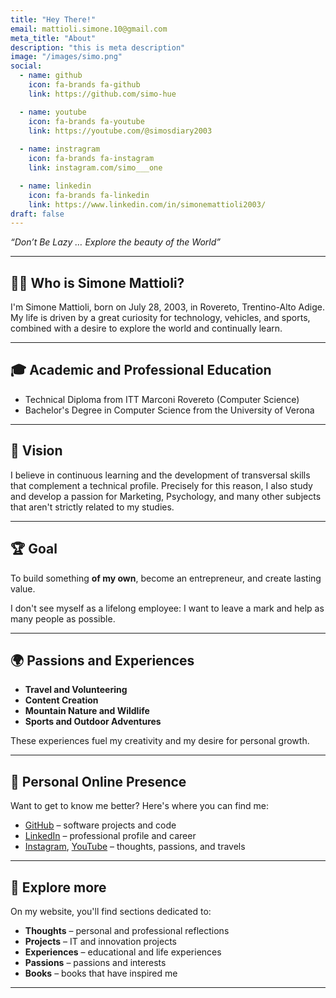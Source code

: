 ```yaml
---
title: "Hey There!"
email: mattioli.simone.10@gmail.com
meta_title: "About"
description: "this is meta description"
image: "/images/simo.png"
social:
  - name: github
    icon: fa-brands fa-github
    link: https://github.com/simo-hue

  - name: youtube
    icon: fa-brands fa-youtube
    link: https://youtube.com/@simosdiary2003
  
  - name: instragram
    icon: fa-brands fa-instagram
    link: instagram.com/simo___one

  - name: linkedin
    icon: fa-brands fa-linkedin
    link: https://www.linkedin.com/in/simonemattioli2003/ 
draft: false
---
```


*“Don’t Be Lazy … Explore the beauty of the World”*

---

## 👨‍💻 Who is Simone Mattioli?

I'm Simone Mattioli, born on July 28, 2003, in Rovereto, Trentino-Alto Adige.
My life is driven by a great curiosity for technology, vehicles, and sports, combined with a desire to explore the world and continually learn.

---

## 🎓 Academic and Professional Education

- Technical Diploma from ITT Marconi Rovereto (Computer Science)
- Bachelor's Degree in Computer Science from the University of Verona

---

## 🚀 Vision

I believe in continuous learning and the development of transversal skills that complement a technical profile.
Precisely for this reason, I also study and develop a passion for Marketing, Psychology, and many other subjects that aren't strictly related to my studies.

---

## 🏆 Goal
To build something **of my own**, become an entrepreneur, and create lasting value.

I don't see myself as a lifelong employee: I want to leave a mark and help as many people as possible.

---

## 🌍 Passions and Experiences

- **Travel and Volunteering**
- **Content Creation**
- **Mountain Nature and Wildlife**
- **Sports and Outdoor Adventures**

These experiences fuel my creativity and my desire for personal growth.

---

## 📱 Personal Online Presence

Want to get to know me better? Here's where you can find me:

- [GitHub](https://github.com/simo-hue) – software projects and code
- [LinkedIn](https://www.linkedin.com/in/simonemattioli2003/) – professional profile and career
- [Instagram](https://www.instagram.com/simo___one/), [YouTube](https://youtube.com/@simosdiary2003) – thoughts, passions, and travels

---

## 🔎 Explore more

On my website, you'll find sections dedicated to:

- **Thoughts** – personal and professional reflections
- **Projects** – IT and innovation projects
- **Experiences** – educational and life experiences
- **Passions** – passions and interests
- **Books** – books that have inspired me

---